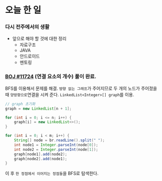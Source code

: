 # 오늘 한 일

### 다시 전주에서의 생활
* 앞으로 해야 할 것에 대한 정리
    * 자료구조
    * JAVA
    * 안드로이드
    * 멘토링

### [BOJ #11724](https://www.acmicpc.net/problem/11724) (연결 요소의 개수) 풀이 완료.

BFS를 이용해서 문제를 해결. `뱡향 없는 그래프`가 주어지므로 두 개의 노드가 주어졌을 때 `양방향으로`연결을 시켜 준다. `LinkedList<Integer>[] graph`를 이용.

```java
// graph 초기화
graph = new LinkedList[n + 1];

for (int i = 0; i <= n; i++) {
    graph[i] = new LinkedList<>();
}

for (int i = 0; i < m; i++) {
    String[] node = br.readLine().split(" ");
    int node1 = Integer.parseInt(node[0]);
    int node2 = Integer.parseInt(node[1]);
    graph[node1].add(node2);
    graph[node2].add(node1);
}        
```
이 후 `한 정점에서 이어지는 정점들`을 BFS로 탐색한다.
